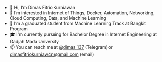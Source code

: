 - 👋 Hi, I’m Dimas Fitrio Kurniawan
- 👀 I’m interested in Internet of Things, Docker, Automation, Networking, Cloud Computing, Data, and Machine Learning
- 🌱 I’m a graduated student from Machine Learning Track at Bangkit Program
- 🎓 I'm currently pursuing for Bachelor Degree in Internet Engineering at Gadjah Mada University
- 📫 You can reach me at [@dimas_137](https://t.me/dimas_137) (Telegram) or dimasfitriokurniaw4n@gmail.com (email)

<!---
unknown137-dimas/unknown137-dimas is a ✨ special ✨ repository because its `README.md` (this file) appears on your GitHub profile.
You can click the Preview link to take a look at your changes.
--->
